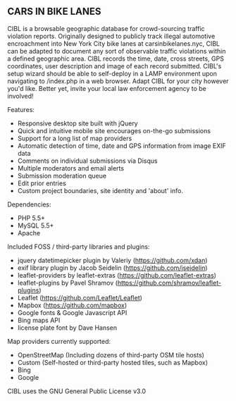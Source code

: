 CARS IN BIKE LANES
------------------

CIBL is a browsable geographic database for crowd-sourcing traffic violation reports. Originally designed to publicly track illegal automotive encroachment into New York City bike lanes at carsinbikelanes.nyc, CIBL can be adapted to document any sort of observable traffic violations within a defined geographic area. CIBL records the time, date, cross streets, GPS coordinates, user description and image of each record submitted. CIBL's setup wizard should be able to self-deploy in a LAMP environment upon navigating to /index.php in a web browser. Adapt CIBL for your city however you'd like. Better yet, invite your local law enforcement agency to be involved!   
  
Features:  
- Responsive desktop site built with jQuery
- Quick and intuitive mobile site encourages on-the-go submissions
- Support for a long list of map providers
- Automatic detection of time, date and GPS information from image EXIF data
- Comments on individual submissions via Disqus
- Multiple moderators and email alerts
- Submission moderation queue
- Edit prior entries
- Custom project boundaries, site identity and 'about' info. 
  
Dependencies:  
- PHP 5.5+  
- MySQL 5.5+  
- Apache  
  
Included FOSS / third-party libraries and plugins:  
- jquery datetimepicker plugin by Valeriy (https://github.com/xdan)  
- exif library plugin by Jacob Seidelin (https://github.com/jseidelin)  
- leaflet-providers by leaflet-extras (https://github.com/leaflet-extras)  
- leaflet-plugins by Pavel Shramov (https://github.com/shramov/leaflet-plugins)  
- Leaflet (https://github.com/Leaflet/Leaflet)  
- Mapbox (https://github.com/mapbox)  
- Google fonts & Google Javascript API  
- Bing maps API  
- license plate font by Dave Hansen  
  
Map providers currently supported:  
- OpenStreetMap (Including dozens of third-party OSM tile hosts)  
- Custom (Self-hosted or third-party hosted tiles, such as Mapbox)  
- Bing  
- Google

CIBL uses the GNU General Public License v3.0